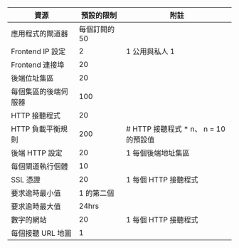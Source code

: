 資源| 預設的限制 | 附註
---|---|---
應用程式的閘道器 | 每個訂閱的 50 |
Frontend IP 設定| 2 | 1 公用與私人 1
Frontend 連接埠 | 20 |
後端位址集區 | 20 |
每個集區的後端伺服器 | 100 |
HTTP 接聽程式 | 20 |
HTTP 負載平衡規則 | 200 | # HTTP 接聽程式 * n、 n = 10 的預設值
後端 HTTP 設定 | 20 | 1 每個後端地址集區
每個閘道執行個體 | 10 |
SSL 憑證 | 20 | 1 每個 HTTP 接聽程式
要求逾時最小值 | 1 的第二個 |
要求逾時最大值 | 24hrs |
數字的網站 | 20 | 1 每個 HTTP 接聽程式
每個接聽 URL 地圖 | 1 |
